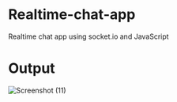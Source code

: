 # Realtime-chat-app
Realtime chat app using socket.io and JavaScript

# Output

![Screenshot (11)](https://github.com/1Rushikesh-Deshmukh/Real-time-chat-application/assets/104555441/d7412ed6-fad2-4752-83b3-bb8f1ba1ec4d)
